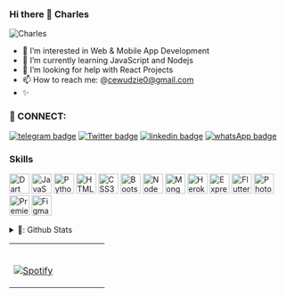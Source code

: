 ### Hi there 👋 Charles 
<p align="left"> <img src="https://komarev.com/ghpvc/?username=Charles2205&label=Profile%20views&color=e91e63&style=flat&base=1000" alt="Charles" /> </p>

<!-- **Charles2205/Charles2205** is a ✨ _special_ ✨ repository  -->

- 🔭 I’m interested in Web & Mobile App Development
- 🌱 I’m currently learning JavaScript and Nodejs
- 🤔 I’m looking for help with React Projects 
- 📫 How to reach me: @cewudzie0@gmail.com
-  ✨ 


<h3 align="left">🔌 CONNECT:</h3>

[![telegram badge](https://img.shields.io/badge/TELEGRAM-30302f?style=for-the-badge&logo=telegram)]((https://t.me/creator1811))
[![Twitter badge](https://img.shields.io/badge/X-30302f?style=for-the-badge&logo=x)](https://twitter.com/ewudzie_charles)
[![linkedin badge](https://img.shields.io/badge/linkedIn-30302f?style=for-the-badge&logo=linkedin)](https://www.linkedin.com/in/charles-ewudzi-b44614210)
[![whatsApp badge](https://img.shields.io/badge/WHATSAPP-30302f?style=for-the-badge&logo=whatsapp)](https://wa.me/233502974161?text=Hello%20Charles!%20I%27m%20coming%20from%20your%20Github%20profile)


### Skills
<p align="left">
<a href="https://dart.dev/" target="_blank" rel="noreferrer"><img src="https://raw.githubusercontent.com/danielcranney/readme-generator/main/public/icons/skills/dart-colored.svg" width="36" height="36" alt="Dart" /></a>
<a href="https://developer.mozilla.org/en-US/docs/Web/JavaScript" target="_blank" rel="noreferrer"><img src="https://raw.githubusercontent.com/danielcranney/readme-generator/main/public/icons/skills/javascript-colored.svg" width="36" height="36" alt="JavaScript" /></a>
<a href="https://www.python.org/" target="_blank" rel="noreferrer"><img src="https://raw.githubusercontent.com/danielcranney/readme-generator/main/public/icons/skills/python-colored.svg" width="36" height="36" alt="Python" /></a>
<a href="https://developer.mozilla.org/en-US/docs/Glossary/HTML5" target="_blank" rel="noreferrer"><img src="https://raw.githubusercontent.com/danielcranney/readme-generator/main/public/icons/skills/html5-colored.svg" width="36" height="36" alt="HTML5" /></a>
<a href="https://www.w3.org/TR/CSS/#css" target="_blank" rel="noreferrer"><img src="https://raw.githubusercontent.com/danielcranney/readme-generator/main/public/icons/skills/css3-colored.svg" width="36" height="36" alt="CSS3" /></a>
<a href="https://getbootstrap.com/" target="_blank" rel="noreferrer"><img src="https://raw.githubusercontent.com/danielcranney/readme-generator/main/public/icons/skills/bootstrap-colored.svg" width="36" height="36" alt="Bootstrap" /></a>
<a href="https://nodejs.org/en/" target="_blank" rel="noreferrer"><img src="https://raw.githubusercontent.com/danielcranney/readme-generator/main/public/icons/skills/nodejs-colored.svg" width="36" height="36" alt="NodeJS" /></a>
<a href="https://www.mongodb.com/" target="_blank" rel="noreferrer"><img src="https://raw.githubusercontent.com/danielcranney/readme-generator/main/public/icons/skills/mongodb-colored.svg" width="36" height="36" alt="MongoDB" /></a>
<a href="https://www.heroku.com/" target="_blank" rel="noreferrer"><img src="https://raw.githubusercontent.com/danielcranney/readme-generator/main/public/icons/skills/heroku-colored.svg" width="36" height="36" alt="Heroku" /></a>
<a href="https://expressjs.com/" target="_blank" rel="noreferrer"><img src="https://raw.githubusercontent.com/danielcranney/readme-generator/main/public/icons/skills/express-colored.svg" width="36" height="36" alt="Express" /></a>
<a href="https://flutter.dev/" target="_blank" rel="noreferrer"><img src="https://raw.githubusercontent.com/danielcranney/readme-generator/main/public/icons/skills/flutter-colored.svg" width="36" height="36" alt="Flutter" /></a>
<a href="https://www.adobe.com/uk/products/photoshop.html" target="_blank" rel="noreferrer"><img src="https://raw.githubusercontent.com/danielcranney/readme-generator/main/public/icons/skills/photoshop-colored.svg" width="36" height="36" alt="Photoshop" /></a>
<a href="https://www.adobe.com/uk/products/premiere.html" target="_blank" rel="noreferrer"><img src="https://raw.githubusercontent.com/danielcranney/readme-generator/main/public/icons/skills/premierepro-colored.svg" width="36" height="36" alt="Premiere Pro" /></a>
<a href="https://www.figma.com/" target="_blank" rel="noreferrer"><img src="https://raw.githubusercontent.com/danielcranney/readme-generator/main/public/icons/skills/figma-colored.svg" width="36" height="36" alt="Figma" /></a>
</p>

<details >
   <summary>🎊: Github Stats</summary>

  [![GitHub Streak](https://streak-stats.demolab.com?user=Charles2205)](https://git.io/streak-stats)
  <br>
[![Top Langs](https://gitstat-repo2.vercel.app/api/top-langs/?username=Charles2205)](https://github.com/Charles2205/gitstat-repo2)
<br>
![Anurag's GitHub stats](https://github-readme-stats.vercel.app/api?username=Charles2205&show_icons=true&theme=transparent)
</details>
<table width="100%"> 
  <tr>
  <td width="50%">

&nbsp; <br> [![Spotify](https://novatorem-o9blsxqj9-charles2205.vercel.app/api/spotify)](https://open.spotify.com/user/1idkyf9mjjdraz01w5iqs8oi8)

<!--   </td>
  <td width="70%"> -->




<!-- &nbsp [![Linkedin](https://img.shields.io/badge/linked-in-369?style=flat-square&logo=linkedin&logoColor=white&color=blue)](https://www.linkedin.com/in/charles-ewudzi-b44614210/)
[![E-Mail](https://img.shields.io/badge/email-reveal-2a8?style=flat-square&logo=gmail&logoColor=white)](https://mail.novac.dev/)
[![Visits](https://komarev.com/ghpvc/?username=novatorem&logo=GitHub&label=github%20visits&color=336699&logoColor=white&style=flat-square)](https://github.com/Charles2205) -->

  </p>
  </td>
</table>

